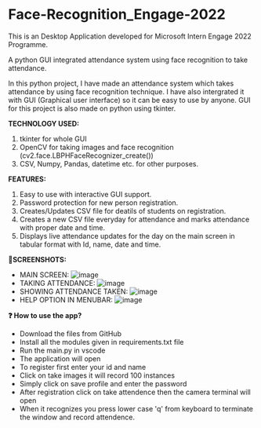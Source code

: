 # Face-Recognition_Engage-2022
This is an Desktop Application developed for Microsoft Intern Engage 2022 Programme.

A python GUI integrated attendance system using face recognition to take attendance.


In this python project, I have made an attendance system which takes attendance by using face recognition technique. I have also intergrated it with GUI (Graphical user interface) so it can be easy to use by anyone. GUI for this project is also made on python using tkinter.

**TECHNOLOGY USED:**

1. tkinter for whole GUI
2. OpenCV for taking images and face recognition (cv2.face.LBPHFaceRecognizer_create())
3. CSV, Numpy, Pandas, datetime etc. for other purposes.

**FEATURES:**

1. Easy to use with interactive GUI support. 
2. Password protection for new person registration.
3. Creates/Updates CSV file for deatils of students on registration.
4. Creates a new CSV file everyday for attendance and marks attendance with proper date and time.
5. Displays live attendance updates for the day on the main screen in tabular format with Id, name, date and time.

**📱SCREENSHOTS:**
* MAIN SCREEN:
![image](https://user-images.githubusercontent.com/84368610/170853973-5bc2b261-c3d3-457f-8ead-b259c41f6892.png)
* TAKING ATTENDANCE:
![image](https://user-images.githubusercontent.com/84368610/170854022-0ee57253-6bd7-42f9-b6e2-dd9b51362892.png)
* SHOWING ATTENDANCE TAKEN:
![image](https://user-images.githubusercontent.com/84368610/170854054-31d8c535-319b-4091-bcb5-09c21b9836fe.png)
* HELP OPTION IN MENUBAR:
![image](https://user-images.githubusercontent.com/84368610/170854065-0532c050-8705-4cdb-8c40-54ba17e1b0a1.png)

**❓ How to use the app?**
* Download the files from GitHub
* Install all the modules given in requirements.txt file
* Run the main.py in vscode
* The application will open
* To register first enter your id and name
* Click on take images it will record 100 instances
* Simply click on save profile and enter the password
* After registration click on take attendence then the camera terminal will open
* When it recognizes you press lower case 'q' from keyboard to terminate the window and record attendence.
